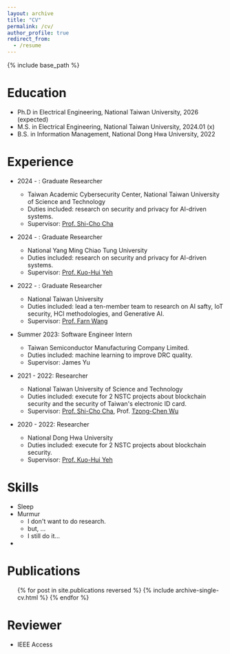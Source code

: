 ```yaml
---
layout: archive
title: "CV"
permalink: /cv/
author_profile: true
redirect_from:
  - /resume
---
```


{% include base_path %}

Education
======
* Ph.D in Electrical Engineering, National Taiwan University, 2026 (expected)
* M.S. in Electrical Engineering, National Taiwan University, 2024.01 (x)
* B.S. in Information Management, National Dong Hwa University, 2022

Experience
======
* 2024 - : Graduate Researcher
  * Taiwan Academic Cybersecurity Center, National Taiwan University of Science and Technology
  * Duties included: research on security and privacy for AI-driven systems.
  * Supervisor: [Prof. Shi-Cho Cha](https://www.cs.ntust.edu.tw/p/405-1102-106269,c10961.php?Lang=en)

* 2024 - : Graduate Researcher
  * National Yang Ming Chiao Tung University
  * Duties included: research on security and privacy for AI-driven systems.
  * Supervisor: [Prof. Kuo-Hui Yeh](https://scholar.google.com.tw/citations?user=nLG4OMAAAAAJ&hl=zh-TW)

* 2022 - : Graduate Researcher
  * National Taiwan University
  * Duties included: lead a ten-member team to research on AI safty, IoT security, HCI methodologies, and Generative AI.
  * Supervisor: [Prof. Farn Wang](https://cc.ee.ntu.edu.tw/~farn/)

* Summer 2023: Software Engineer Intern
  * Taiwan Semiconductor Manufacturing Company Limited.
  * Duties included: machine learning to improve DRC quality.
  * Supervisor: James Yu

* 2021 - 2022: Researcher
  * National Taiwan University of Science and Technology
  * Duties included: execute for 2 NSTC projects about blockchain security and the security of Taiwan's electronic ID card.
  * Supervisor: [Prof. Shi-Cho Cha](https://www.cs.ntust.edu.tw/p/405-1102-106269,c10961.php?Lang=en), Prof. [Tzong-Chen Wu](https://www.cs.ntust.edu.tw/p/405-1102-104683,c10827.php?Lang=en)

* 2020 - 2022: Researcher
  * National Dong Hwa University
  * Duties included: execute for 2 NSTC projects about blockchain security.
  * Supervisor: [Prof. Kuo-Hui Yeh](https://scholar.google.com.tw/citations?user=nLG4OMAAAAAJ&hl=zh-TW)
  
Skills
======
* Sleep
* Murmur
  * I don't want to do research.
  * but, ...
  * I still do it...
* 

Publications
======
  <ul>{% for post in site.publications reversed %}
    {% include archive-single-cv.html %}
  {% endfor %}</ul>
  
Reviewer
======
* IEEE Access

